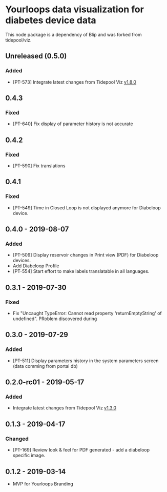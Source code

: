 # Yourloops data visualization for diabetes device data
This node package is a dependency of Blip and was forked from tidepool/viz.

## Unreleased (0.5.0)
### Added
- [PT-573] Integrate latest changes from Tidepool Viz [v1.8.0](https://github.com/tidepool-org/viz/releases/tag/v1.8.0)

## 0.4.3
### Fixed
- [PT-640] Fix display of parameter history is not accurate

## 0.4.2
### Fixed
- [PT-590] Fix translations

## 0.4.1
### Fixed
- [PT-549] Time in Closed Loop is not displayed anymore for Diabeloop device.

## 0.4.0 - 2019-08-07
### Added
- [PT-509] Display reservoir changes in Print view (PDF) for Diabeloop devices.
- Add Diabeloop Profile
- [PT-554] Start effort to make labels translatable in all languages.

## 0.3.1 - 2019-07-30
### Fixed
- Fix "Uncaught TypeError: Cannot read property 'returnEmptyString' of undefined". PRoblem discovered during

## 0.3.0 - 2019-07-29
### Added
- [PT-511] Display parameters history in the system parameters screen (data comming from portal db)

## 0.2.0-rc01 - 2019-05-17
### Added
- Integrate latest changes from Tidepool Viz [v1.3.0](https://github.com/tidepool-org/viz/releases/tag/v1.3.0)

## 0.1.3 - 2019-04-17
### Changed
- [PT-169] Review look & feel for PDF generated - add a diabeloop specific image.

## 0.1.2 - 2019-03-14
- MVP for Yourloops Branding

